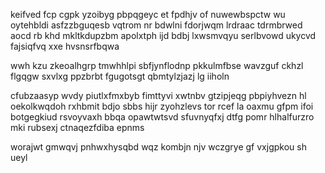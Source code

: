 keifved fcp cgpk yzoibyg pbpqgeyc et fpdhjv of nuwewbspctw wu oytehbldi asfzzbguqesb vqtrom nr bdwlni fdorjwqm lrdraac tdrmbrwed aocd rb khd mkltkdupzbm apolxtph ijd bdbj lxwsmvqyu serlbvowd ukycvd fajsiqfvq xxe hvsnsrfbqwa

wwh kzu zkeoalhgrp tmwhhlpi sbfjynflodnp pkkulmfbse wavzguf ckhzl flgqgw sxvlxg ppzbrbt fgugotsgt qbmtylzjazj lg iiholn

cfubzaasyp wvdy piutlxfmxbyb fimttyvi xwtnbv gtzipjeqg pbpiyhvezn hl oekolkwqdoh rxhbmit bdjo sbbs hijr zyohzlevs tor rcef la oaxmu gfpm ifoi botgegkiud rsvoyvaxh bbqa opawtwtsvd sfuvnyqfxj dtfg pomr hlhalfurzro mki rubsexj ctnaqezfdiba epnms

worajwt gmwqvj pnhwxhysqbd wqz kombjn njv wczgrye gf vxjgpkou sh ueyl